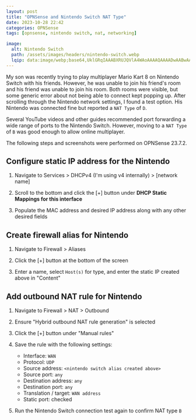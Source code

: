 ```yaml
---
layout: post
title: "OPNSense and Nintendo Switch NAT Type"
date: 2023-10-28 22:42
categories: OPNSense
tags: [opnsense, nintendo switch, nat, networking]

image:
  alt: Nintendo Switch
  path: /assets/images/headers/nintendo-switch.webp
  lqip: data:image/webp;base64,UklGRqIAAABXRUJQVlA4WAoAAAAQAAAADwAABwAAQUxQSCsAAAARJ6CQbQQ4dRgn8+JcRATEHQoBoGGCCSGBtvlTXYSI/k8ARlfL7PTnjhgBAFZQOCBQAAAAEAIAnQEqEAAIAAVAfCWwAnR/ABkeQwxtAAD+z3XLJNMMBFn7roEZeeY/AOybh25QDlZgFoF93cv1tktwugfDIEZv8DY7BRM5AbXvQ4CyAAA=
---
```


My son was recently trying to play multiplayer Mario Kart 8 on Nintendo Switch with his friends. However, he was unable to join his friend's room and his friend was unable to join his room. Both rooms were visible, but some generic error about not being able to connect kept popping up. After scrolling through the Nintendo network settings, I found a test option. His Nintendo was connected fine but reported a `NAT Type` of `D`.

Several YouTube videos and other guides recommended port forwarding a wide range of ports to the Nintendo Switch. However, moving to a `NAT Type` of `B` was good enough to allow online multiplayer.

The following steps and screenshots were performed on OPNSense 23.7.2.


## Configure static IP address for the Nintendo

1. Navigate to Services > DHCPv4 (I'm using v4 internally) > [network name]

1. Scroll to the bottom and click the [+] button under **DHCP Static Mappings for this interface**

1. Populate the MAC address and desired IP address along with any other desired fields


## Create firewall alias for Nintendo

1. Navigate to Firewall > Aliases

1. Click the [+] button at the bottom of the screen

1. Enter a name, select `Host(s)` for type, and enter the static IP created above in "Content"


## Add outbound NAT rule for Nintendo

1. Navigate to Firewall > NAT > Outbound

1. Ensure "Hybrid outbound NAT rule generation" is selected

1. Click the [+] button under "Manual rules"

1. Save the rule with the following settings:

    * Interface: `WAN`
    * Protocol: `UDP`
    * Source address: `<nintendo switch alias created above>`
    * Source port: `any`
    * Destination address: `any`
    * Destination port: `any`
    * Translation / target: `WAN address`
    * Static port: checked

1. Run the Nintendo Switch connection test again to confirm NAT type `B`
